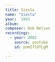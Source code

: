 ```yaml
---
title: Siesta
name: "Siesta"
year:  1993
album: 
composer: Rob Nelson
recordingz:
  - year: 2002
    source: youtube
    id: pnmIflDTLgM
 
---
```




